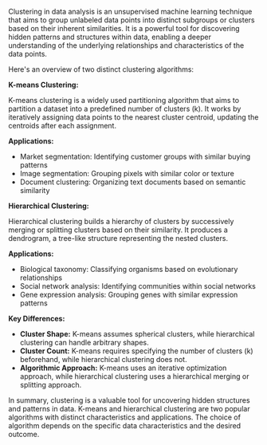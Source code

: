 Clustering in data analysis is an unsupervised machine learning technique that aims to group unlabeled data points into distinct subgroups or clusters based on their inherent similarities. It is a powerful tool for discovering hidden patterns and structures within data, enabling a deeper understanding of the underlying relationships and characteristics of the data points.

Here's an overview of two distinct clustering algorithms:

**K-means Clustering:**

K-means clustering is a widely used partitioning algorithm that aims to partition a dataset into a predefined number of clusters (k). It works by iteratively assigning data points to the nearest cluster centroid, updating the centroids after each assignment.

**Applications:**

- Market segmentation: Identifying customer groups with similar buying patterns
- Image segmentation: Grouping pixels with similar color or texture
- Document clustering: Organizing text documents based on semantic similarity

**Hierarchical Clustering:**

Hierarchical clustering builds a hierarchy of clusters by successively merging or splitting clusters based on their similarity. It produces a dendrogram, a tree-like structure representing the nested clusters.

**Applications:**

- Biological taxonomy: Classifying organisms based on evolutionary relationships
- Social network analysis: Identifying communities within social networks
- Gene expression analysis: Grouping genes with similar expression patterns

**Key Differences:**

- **Cluster Shape:** K-means assumes spherical clusters, while hierarchical clustering can handle arbitrary shapes.
- **Cluster Count:** K-means requires specifying the number of clusters (k) beforehand, while hierarchical clustering does not.
- **Algorithmic Approach:** K-means uses an iterative optimization approach, while hierarchical clustering uses a hierarchical merging or splitting approach.

In summary, clustering is a valuable tool for uncovering hidden structures and patterns in data. K-means and hierarchical clustering are two popular algorithms with distinct characteristics and applications. The choice of algorithm depends on the specific data characteristics and the desired outcome.
